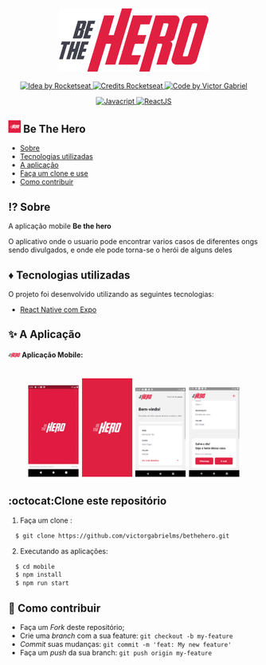<h3 align="center">
    <img alt="Logo" title="#logo" width="300px" src="../assets/logo.svg">
</h3>

<p align="center">
  <a href="https://rocketseat.com.br">
    <img alt="Idea by Rocketseat" src="https://img.shields.io/badge/idea%20by-Rocketseat-%237519C1">
  </a>
  <a href="https://rocketseat.com.br">
    <img alt="Credits Rocketseat" src="https://img.shields.io/badge/credits%20-Rocketseat-%237519C1">
  </a>
   <a href="https://github.com/VictorGabrielMS">
    <img alt="Code by Victor Gabriel" src="https://img.shields.io/badge/code%20by-Victor Gabriel-%23E02041">
  </a>
</p>


<p align="center">
  <a href="https://developer.mozilla.org/pt-BR/docs/Web/JavaScript">
    <img alt="Javacript" src="https://img.shields.io/badge/Javacript-%23D1CB36">
  </a>
  <a href="https://reactnative.dev/">
    <img alt="ReactJS" src="https://img.shields.io/badge/React Native-%235465D1">
  </a>
</p>


## <img alt="bethehero" src="../assets/icon.png" height="25"> Be The Hero

- [Sobre](#sobre)
- [Tecnologias utilizadas](#tecnologias-utilizadas)
- [A aplicação](#aplicacao)
- [Faça um clone e use](#como-usar)
- [Como contribuir](#como-contribuir)

<a id="sobre"></a>

## :interrobang:  Sobre

A aplicação mobile <strong>Be the hero</strong> 

O aplicativo onde o usuario pode encontrar varios casos de diferentes ongs sendo divulgados, e onde ele pode torna-se o herói de alguns deles 

<a id="tecnologias-utilizadas"></a>

## :diamonds:  Tecnologias utilizadas

O projeto foi desenvolvido utilizando as seguintes tecnologias:

- [React Native com Expo](https://expo.io/)

<a id="aplicacao"></a>

## :sparkles:  A Aplicação

#### <img alt="bethehero" src="../assets/mobile_logo.png" height="10"> Aplicação Mobile:

<h1 align="center">
    <img alt="Mobile" src="../assets/mobile.gif" width="20%">
    <img alt="splash screnn" src="../assets/mobile_splash.png" width="20%"> 
    <img alt="home screnn" src="../assets/mobile_home.png" width="20%">
    <img alt="case screnn" src="../assets/mobile_case_detail.png" width="20%">
</h1>


<a id="como-usar"></a>

## :octocat:Clone este repositório

1. Faça um clone :

```sh
  $ git clone https://github.com/victorgabrielms/bethehero.git
```

2. Executando as aplicações:

```sh
  $ cd mobile
  $ npm install
  $ npm run start
```

<a id="como-contribuir"></a>

## :dart: Como contribuir

- Faça um _Fork_ deste repositório;
- Crie uma _branch_ com a sua feature: `git checkout -b my-feature`
- _Commit_ suas mudanças: `git commit -m 'feat: My new feature'`
- Faça um _push_ da sua branch: `git push origin my-feature`



